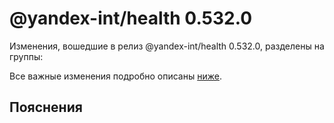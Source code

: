 # @yandex-int/health 0.532.0

<!-- ЧЕЛОВЕЧЕСКОЕ ВСТУПЛЕНИЕ -->

Изменения, вошедшие в релиз @yandex-int/health 0.532.0, разделены на группы:

Все важные изменения подробно описаны [ниже](#Пояснения).

## Пояснения

